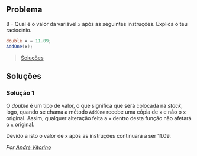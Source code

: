 ## Problema

8 - Qual é o valor da variável `x` após as seguintes instruções. Explica o teu
raciocínio.

```cs
double x = 11.09;
AddOne(x);
```

> [Soluções](../solucoes/01/08.md)


## Soluções

### Solução 1

O *double* é um tipo de valor, o que significa que será colocada na *stack*,
logo, quando se chama a método `AddOne` recebe uma cópia de `x` e não o `x` 
original. Assim, qualquer alteração feita a `x` dentro desta função não afetará 
o `x` original.
 
Devido a isto o valor de `x` após as instruções continuará a ser 11.09.

*Por [André Vitorino](https://github.com/Freeze88)*